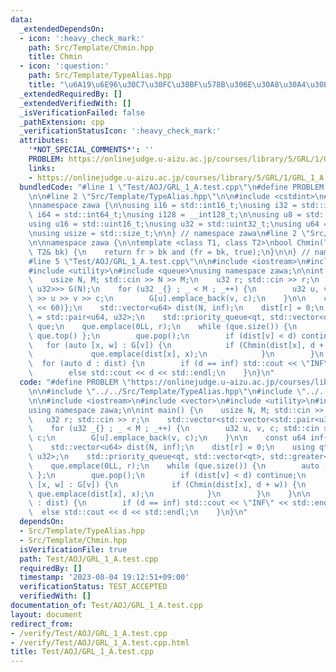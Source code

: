 ```yaml
---
data:
  _extendedDependsOn:
  - icon: ':heavy_check_mark:'
    path: Src/Template/Chmin.hpp
    title: Chmin
  - icon: ':question:'
    path: Src/Template/TypeAlias.hpp
    title: "\u6A19\u6E96\u30C7\u30FC\u30BF\u578B\u306E\u30A8\u30A4\u30EA\u30A2\u30B9"
  _extendedRequiredBy: []
  _extendedVerifiedWith: []
  _isVerificationFailed: false
  _pathExtension: cpp
  _verificationStatusIcon: ':heavy_check_mark:'
  attributes:
    '*NOT_SPECIAL_COMMENTS*': ''
    PROBLEM: https://onlinejudge.u-aizu.ac.jp/courses/library/5/GRL/1/GRL_1_A
    links:
    - https://onlinejudge.u-aizu.ac.jp/courses/library/5/GRL/1/GRL_1_A
  bundledCode: "#line 1 \"Test/AOJ/GRL_1_A.test.cpp\"\n#define PROBLEM \"https://onlinejudge.u-aizu.ac.jp/courses/library/5/GRL/1/GRL_1_A\"\
    \n\n#line 2 \"Src/Template/TypeAlias.hpp\"\n\n#include <cstdint>\n#include <cstddef>\n\
    \nnamespace zawa {\n\nusing i16 = std::int16_t;\nusing i32 = std::int32_t;\nusing\
    \ i64 = std::int64_t;\nusing i128 = __int128_t;\n\nusing u8 = std::uint8_t;\n\
    using u16 = std::uint16_t;\nusing u32 = std::uint32_t;\nusing u64 = std::uint64_t;\n\
    \nusing usize = std::size_t;\n\n} // namespace zawa\n#line 2 \"Src/Template/Chmin.hpp\"\
    \n\nnamespace zawa {\n\ntemplate <class T1, class T2>\nbool Chmin(T1& fr, const\
    \ T2& bk) {\n    return fr > bk and (fr = bk, true);\n}\n\n} // namespace zawa\n\
    #line 5 \"Test/AOJ/GRL_1_A.test.cpp\"\n\n#include <iostream>\n#include <vector>\n\
    #include <utility>\n#include <queue>\nusing namespace zawa;\n\nint main() {\n\
    \    usize N, M; std::cin >> N >> M;\n    u32 r; std::cin >> r;\n    std::vector<std::vector<std::pair<u32,\
    \ u32>>> G(N);\n    for (u32 _{} ; _ < M ; _++) {\n        u32 u, v, c; std::cin\
    \ >> u >> v >> c;\n        G[u].emplace_back(v, c);\n    }\n\n    const u64 inf{(1LL\
    \ << 60)};\n    std::vector<u64> dist(N, inf);\n    dist[r] = 0;\n    using qt\
    \ = std::pair<u64, u32>;\n    std::priority_queue<qt, std::vector<qt>, std::greater<qt>>\
    \ que;\n    que.emplace(0LL, r);\n    while (que.size()) {\n        auto [d, v]{\
    \ que.top() };\n        que.pop();\n        if (dist[v] < d) continue;\n     \
    \   for (auto [x, w] : G[v]) {\n            if (Chmin(dist[x], d + w)) {\n   \
    \             que.emplace(dist[x], x);\n            }\n        }\n    }\n\n  \
    \  for (auto d : dist) {\n        if (d == inf) std::cout << \"INF\" << std::endl;\n\
    \        else std::cout << d << std::endl;\n    }\n}\n"
  code: "#define PROBLEM \"https://onlinejudge.u-aizu.ac.jp/courses/library/5/GRL/1/GRL_1_A\"\
    \n\n#include \"../../Src/Template/TypeAlias.hpp\"\n#include \"../../Src/Template/Chmin.hpp\"\
    \n\n#include <iostream>\n#include <vector>\n#include <utility>\n#include <queue>\n\
    using namespace zawa;\n\nint main() {\n    usize N, M; std::cin >> N >> M;\n \
    \   u32 r; std::cin >> r;\n    std::vector<std::vector<std::pair<u32, u32>>> G(N);\n\
    \    for (u32 _{} ; _ < M ; _++) {\n        u32 u, v, c; std::cin >> u >> v >>\
    \ c;\n        G[u].emplace_back(v, c);\n    }\n\n    const u64 inf{(1LL << 60)};\n\
    \    std::vector<u64> dist(N, inf);\n    dist[r] = 0;\n    using qt = std::pair<u64,\
    \ u32>;\n    std::priority_queue<qt, std::vector<qt>, std::greater<qt>> que;\n\
    \    que.emplace(0LL, r);\n    while (que.size()) {\n        auto [d, v]{ que.top()\
    \ };\n        que.pop();\n        if (dist[v] < d) continue;\n        for (auto\
    \ [x, w] : G[v]) {\n            if (Chmin(dist[x], d + w)) {\n               \
    \ que.emplace(dist[x], x);\n            }\n        }\n    }\n\n    for (auto d\
    \ : dist) {\n        if (d == inf) std::cout << \"INF\" << std::endl;\n      \
    \  else std::cout << d << std::endl;\n    }\n}\n"
  dependsOn:
  - Src/Template/TypeAlias.hpp
  - Src/Template/Chmin.hpp
  isVerificationFile: true
  path: Test/AOJ/GRL_1_A.test.cpp
  requiredBy: []
  timestamp: '2023-08-04 19:12:51+09:00'
  verificationStatus: TEST_ACCEPTED
  verifiedWith: []
documentation_of: Test/AOJ/GRL_1_A.test.cpp
layout: document
redirect_from:
- /verify/Test/AOJ/GRL_1_A.test.cpp
- /verify/Test/AOJ/GRL_1_A.test.cpp.html
title: Test/AOJ/GRL_1_A.test.cpp
---
```

